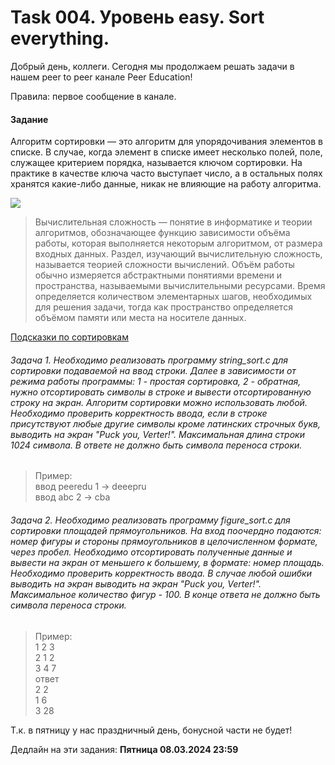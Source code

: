 # Task 004. Уровень easy. Sort everything.

Добрый день, коллеги. Сегодня мы продолжаем решать задачи в нашем peer to peer канале Peer Education!

Правила: первое сообщение в канале.

#### Задание
Алгоритм сортировки — это алгоритм для упорядочивания элементов в списке. В случае, когда элемент в списке имеет несколько полей, поле, служащее критерием порядка, называется ключом сортировки. На практике в качестве ключа часто выступает число, а в остальных полях хранятся какие-либо данные, никак не влияющие на работу алгоритма.

<image src="images/sort.gif">

> Вычислительная сложность — понятие в информатике и теории алгоритмов, обозначающее функцию зависимости объёма работы, которая выполняется некоторым алгоритмом, от размера входных данных. Раздел, изучающий вычислительную сложность, называется теорией сложности вычислений. Объём работы обычно измеряется абстрактными понятиями времени и пространства, называемыми вычислительными ресурсами. Время определяется количеством элементарных шагов, необходимых для решения задачи, тогда как пространство определяется объёмом памяти или места на носителе данных. 

[Подсказки по сортировкам](https://education.yandex.ru/journal/osnovnye-vidy-sortirovok-i-primery-ikh-realizatsii)

###### Задача 1. Необходимо реализовать программу string_sort.c для сортировки подаваемой на ввод строки. Далее в зависимости от режима работы программы: 1 - простая сортировка, 2 - обратная, нужно отсортировать символы в строке и вывести отсортированную строку на экран. Алгоритм сортировки можно использовать любой. Необходимо проверить корректность ввода, если в строке присутствуют любые другие символы кроме латинских строчных букв, выводить на экран "Puck you, Verter!". Максимальная длина строки 1024 символа. В ответе не должно быть символа переноса строки.

> Пример: \
> ввод peeredu 1 -> deeepru \
> ввод abc 2 -> cba

###### Задача 2. Необходимо реализовать программу figure_sort.c для сортировки площадей прямоугольников. На вход поочердно подаются: номер фигуры и стороны прямоугольников в целочисленном формате, через пробел. Необходимо отсортировать полученные данные и вывести на экран от меньшего к большему, в формате: номер площадь. Необходимо проверить корректность ввода. В случае любой ошибки выводить на экран выводить на экран "Puck you, Verter!". Максимальное количество фигур - 100. В конце ответа не должно быть символа переноса строки. 

> Пример: \
> 1 2 3 \
> 2 1 2 \
3 4 7 \
ответ \
2 2 \
1 6 \
3 28

Т.к. в пятницу у нас праздничный день, бонусной части не будет!

Дедлайн на эти задания: **Пятница 08.03.2024 23:59**
